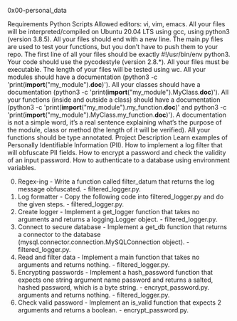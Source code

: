 0x00-personal_data

Requirements
Python Scripts
Allowed editors: vi, vim, emacs.
All your files will be interpreted/compiled on Ubuntu 20.04 LTS using gcc, using python3 (version 3.8.5).
All your files should end with a new line.
The main.py files are used to test your functions, but you don’t have to push them to your repo.
The first line of all your files should be exactly #!/usr/bin/env python3.
Your code should use the pycodestyle (version 2.8.*).
All your files must be executable.
The length of your files will be tested using wc.
All your modules should have a documentation (python3 -c 'print(__import__("my_module").__doc__)').
All your classes should have a documentation (python3 -c 'print(__import__("my_module").MyClass.__doc__)').
All your functions (inside and outside a class) should have a documentation (python3 -c 'print(__import__("my_module").my_function.__doc__)' and python3 -c 'print(__import__("my_module").MyClass.my_function.__doc__)').
A documentation is not a simple word, it’s a real sentence explaining what’s the purpose of the module, class or method (the length of it will be verified).
All your functions should be type annotated.
Project Description
Learn examples of Personally Identifiable Information (PII). How to implement a log filter that will obfuscate PII fields. How to encrypt a password and check the validity of an input password. How to authenticate to a database using environment variables.

0. Regex-ing - Write a function called filter_datum that returns the log message obfuscated. - filtered_logger.py.
1. Log formatter - Copy the following code into filtered_logger.py and do the given steps. - filtered_logger.py.
2. Create logger - Implement a get_logger function that takes no arguments and returns a logging.Logger object. - filtered_logger.py.
3. Connect to secure database - Implement a get_db function that returns a connector to the database (mysql.connector.connection.MySQLConnection object). - filtered_logger.py.
4. Read and filter data - Implement a main function that takes no arguments and returns nothing. - filtered_logger.py.
5. Encrypting passwords - Implement a hash_password function that expects one string argument name password and returns a salted, hashed password, which is a byte string. - encrypt_password.py. arguments and returns nothing. - filtered_logger.py.
6. Check valid password - Implement an is_valid function that expects 2 arguments and returns a boolean. - encrypt_password.py.